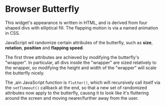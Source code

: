# Browser Butterfly

This widget's appearance is written in HTML, and is derived from four shaped divs with elliptical fill. The flapping motion is via a named animation in CSS.

JavaScript wil randomize certain attributes of the butterfly, such as **size**, **rotation**, **position** and **flapping speed**.

The first three attributes are achieved by modifying the butterfly's "wrapper". In particular, all divs inside the "wrapper" are sized relatively to the wrapper, so modifying the height and width of the "wrapper" will scale the butterfly nicely.

The ,ain JavaScript function is `flutter()`, which will recursively call itself via the `setTimeout()` callback at the end, so that a new set of randomized attributes now apply to the butterfly, causng it to look like it's fluttering around the screen and moving nearer/further away from the user.
